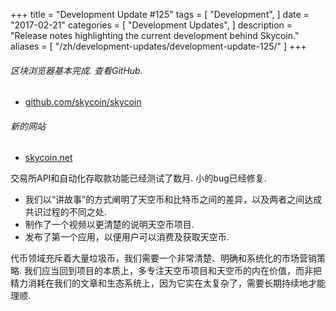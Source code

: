 +++
title = "Development Update #125"
tags = [
    "Development",
]
date = "2017-02-21"
categories = [
    "Development Updates",
]
description = "Release notes highlighting the current development behind Skycoin."
aliases = [
	"/zh/development-updates/development-update-125/"
]
+++

###### 区块浏览器基本完成. 查看GitHub.

- [github.com/skycoin/skycoin](https://github.com/skycoin/skycoin)

###### 新的网站

- [skycoin.net](https://www.skycoin.net)

交易所API和自动化存取款功能已经测试了数月. 小的bug已经修复.
- 我们以“讲故事”的方式阐明了天空币和比特币之间的差异，以及两者之间达成共识过程的不同之处.
- 制作了一个视频以更清楚的说明天空币项目.
- 发布了第一个应用，以便用户可以消费及获取天空币.

代币领域充斥着大量垃圾币，我们需要一个非常清楚、明确和系统化的市场营销策略.
我们应当回到项目的本质上，多专注天空币项目和天空币的内在价值，而非把精力消耗在我们的文章和生态系统上，因为它实在太复杂了，需要长期持续地才能理顺.
